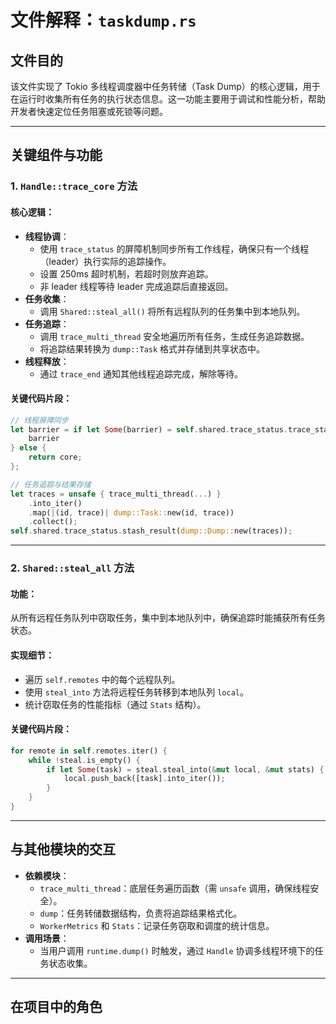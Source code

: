 # 文件解释：`taskdump.rs`

## 文件目的
该文件实现了 Tokio 多线程调度器中任务转储（Task Dump）的核心逻辑，用于在运行时收集所有任务的执行状态信息。这一功能主要用于调试和性能分析，帮助开发者快速定位任务阻塞或死锁等问题。

---

## 关键组件与功能

### 1. `Handle::trace_core` 方法
#### 核心逻辑：
- **线程协调**：
  - 使用 `trace_status` 的屏障机制同步所有工作线程，确保只有一个线程（leader）执行实际的追踪操作。
  - 设置 250ms 超时机制，若超时则放弃追踪。
  - 非 leader 线程等待 leader 完成追踪后直接返回。
- **任务收集**：
  - 调用 `Shared::steal_all()` 将所有远程队列的任务集中到本地队列。
- **任务追踪**：
  - 调用 `trace_multi_thread` 安全地遍历所有任务，生成任务追踪数据。
  - 将追踪结果转换为 `dump::Task` 格式并存储到共享状态中。
- **线程释放**：
  - 通过 `trace_end` 通知其他线程追踪完成，解除等待。

#### 关键代码片段：
```rust
// 线程屏障同步
let barrier = if let Some(barrier) = self.shared.trace_status.trace_start.wait_timeout(timeout) {
    barrier
} else {
    return core;
};

// 任务追踪与结果存储
let traces = unsafe { trace_multi_thread(...) }
    .into_iter()
    .map(|(id, trace)| dump::Task::new(id, trace))
    .collect();
self.shared.trace_status.stash_result(dump::Dump::new(traces));
```

---

### 2. `Shared::steal_all` 方法
#### 功能：
从所有远程任务队列中窃取任务，集中到本地队列中，确保追踪时能捕获所有任务状态。

#### 实现细节：
- 遍历 `self.remotes` 中的每个远程队列。
- 使用 `steal_into` 方法将远程任务转移到本地队列 `local`。
- 统计窃取任务的性能指标（通过 `Stats` 结构）。

#### 关键代码片段：
```rust
for remote in self.remotes.iter() {
    while !steal.is_empty() {
        if let Some(task) = steal.steal_into(&mut local, &mut stats) {
            local.push_back([task].into_iter());
        }
    }
}
```

---

## 与其他模块的交互
- **依赖模块**：
  - `trace_multi_thread`：底层任务遍历函数（需 `unsafe` 调用，确保线程安全）。
  - `dump`：任务转储数据结构，负责将追踪结果格式化。
  - `WorkerMetrics` 和 `Stats`：记录任务窃取和调度的统计信息。
- **调用场景**：
  - 当用户调用 `runtime.dump()` 时触发，通过 `Handle` 协调多线程环境下的任务状态收集。

---

## 在项目中的角色